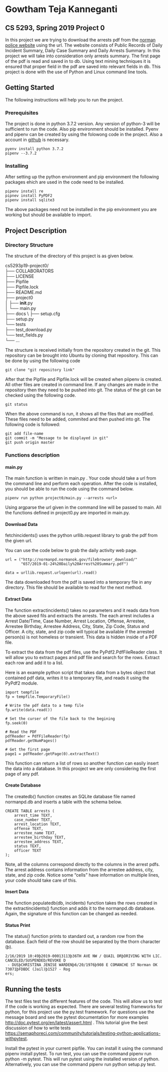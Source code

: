 # Gowtham Teja Kanneganti

## CS 5293, Spring 2019 Project 0

In this project we are trying to download the arrests pdf from the [norman police website](http://normanpd.normanok.gov/content/daily-activity) using the url. The website consists of Public Records of Daily Incident Summary, Daily Case Summary and Daily Arrests Summary. In this project we will take into consideration only arrests summary. The first page of the pdf is read and saved in to db. Using text mining techniques it is ensured that proper field in the pdf are saved into relevant fields in db. This project is done with the use of Python and Linux command line tools. 

## Getting Started

The following instructions will help you to run the project.

### Prerequisites

The project is done in python 3.7.2 version. Any version of python-3 will be sufficient to run the code. Also pip environment should be installed. Pyenv and pipenv can be created by using the folowong code in the project. Also a account in [github](https://github.com/) is necessary.
~~~
pyenv install python 3.7.2
pipenv --3.7.2
~~~

### Installing

After setting up the python environment and pip environment the following packages ehich are used in the code need to be installed.

~~~
pipenv install re
pipnev install PyPDF2
pipenv install sqlite3
~~~

The above packages need not be installed in the pip environment you are working but should be available to import.


## Project Description

### Directory Structure

The structure of the directory of this project is as given below.

cs5293p19-project0/ \
├── COLLABORATORS \
├── LICENSE \
├── Pipfile \
├── Pipfile.lock \
├── README.md \
├── project0 \
│   ├── __init__.py \
│   └── main.py \
├── docs \ 
├── setup.cfg \
├── setup.py \
└── tests \
    ├── test_download.py \
    └── test_fields.py \
    └── ... 

The structure is received initially from the repository created in the git. This repository can be brought into Ubuntu by cloning that repository. This can be done by using the following code

~~~
git clone "git repository link"
~~~

After that the Pipfile and Pipfile.lock will be created when piipenv is created. All other files are created in command line. 
If any changes are made in the repository then they need to be pushed into git. The status of the git can be checked using the following code.
~~~
git status
~~~

When the above command is run, it shows all the files that are modified. These files need to be added, commited and then pushed into git. The following code is followed:
~~~
git add file-name
git commit -m "Message to be displayed in git"
git push origin master
~~~

### Functions description

#### main.py

The main function is written in main.py . Your code should take a url from the command line and perform each operation. After the code is installed, you should be able to run the code using the command below.

~~~
pipenv run python project0/main.py --arrests <url>
~~~

Using argparse the url given in the command line will be passed to main. All the functions defined in project0.py are imported in main.py.

#### Download Data

fetchincidents() uses the python urllib.request library to grab the pdf from the given url. 

You can use the code below to grab the daily activity web page.
~~~
url = ("http://normanpd.normanok.gov/filebrowser_download/"
       "657/2019-01-24%20Daily%20Arrest%20Summary.pdf")

data = urllib.request.urlopen(url).read()
~~~

The data downloaded from the pdf is saved into a temporary file in any directory. This file should be available to read for the next method.

#### Extract Data

The function extractincidents() takes no parameters and it reads data from the above saved fils and extracts the arrests. The each arrest includes a Arrest Date/Time, Case Number, Arrest Location, Offense, Arrestee, Arrestee Birthday, Arrestee Address, City, State, Zip Code, Status and Officer. A city, state, and zip code will typical be available if the arrested person(s) is not homeless or transient. This data is hidden inside of a PDF file.

To extract the data from the pdf files, use the PyPdf2.PdfFileReader class. It will allow you to extract pages and pdf file and search for the rows. Extract each row and add it to a list.

Here is an example python script that takes data from a bytes object that contained pdf data, writes it to a temporary file, and reads it using the PyPdf2 module.

~~~
import tempfile
fp = tempfile.TemporaryFile()

# Write the pdf data to a temp file
fp.write(data.read())

# Set the curser of the file back to the begining
fp.seek(0)

# Read the PDF
pdfReader = PdfFileReader(fp)
pdfReader.getNumPages()

# Get the first page
page1 = pdfReader.getPage(0).extractText()
~~~

This function can return a list of rows so another function can easily insert the data into a database. In this prooject we are only considering the first page of any pdf.

#### Create Database

The createdb() function creates an SQLite database file named normanpd.db and inserts a table with the schema below.

~~~
CREATE TABLE arrests (
    arrest_time TEXT,
    case_number TEXT,
    arrest_location TEXT,
    offense TEXT,
    arrestee_name TEXT,
    arrestee_birthday TEXT,
    arrestee_address TEXT,
    status TEXT,
    officer TEXT
);
~~~

Note, all the columns correspond directly to the columns in the arrest pdfs. The arrest address contains information from the arrestee address, city, state, and zip code. Notice some “cells” have information on multiple lines, your code should take care of this.

#### Insert Data

The function populatedb(db, incidents) function takes the rows created in the extractincidents() function and adds it to the normanpd.db database. Again, the signature of this function can be changed as needed.

#### Status Print

The status() function prints to standard out, a random row from the database. Each field of the row should be separated by the thorn character (þ).

~~~
2/16/2019 10:49þ2019-00013113þ36TH AVE NW / QUAIL DRþDRIVING WITH LIC. CANCELED/SUSPENDED/REVOKE D
 - DUSþCHRISTINA JENISE WARDENþ6/20/1976þ908 E COMANCHE ST Norman OK 73071þFDBDC (Jail)þ1527 - Rog
ers;
~~~

## Running the tests

The test files test the different features of the code. This will allow us to test if the code is working as expected. There are several testing frameworks for python, for this project use the
py.test framework. For questions use the message board and see the pytest
documentation for more examples http://doc.pytest.org/en/latest/assert.html .
This tutorial give the best discussion of how to write tests
https://semaphoreci.com/community/tutorials/testing-python-applications-withpytest.

Install the pytest in your current pipfile. You can install it using the command
pipenv install pytest. To run test, you can use the command pipenv run
python -m pytest. This will run pytest using the installed version of python.
Alternatively, you can use the command pipenv run python setup.py test.


